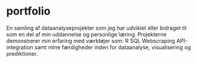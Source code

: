 # portfolio
En samling af dataanalyseprojekter som jeg har udviklet eller bidraget til som en del af min uddannelse og personlige læring. Projekterne demonstrerer min erfaring med værktøjer som:
R
SQL
Webscraping
API-integration
samt mine færdigheder inden for dataanalyse, visualisering og prediktioner.
